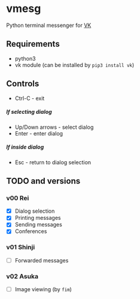 # vmesg
Python terminal messenger for [VK](http://vk.com)

## Requirements
* python3
* vk module (can be installed by `pip3 install vk`)

## Controls
* Ctrl-C - exit

##### If selecting dialog
* Up/Down arrows - select dialog
* Enter - enter dialog

##### If inside dialog
* Esc - return to dialog selection

## TODO and versions

### v00 Rei
- [x] Dialog selection
- [x] Printing messages
- [x] Sending messages
- [x] Conferences

### v01 Shinji
- [ ] Forwarded messages

### v02 Asuka
- [ ] Image viewing (by `fim`)
